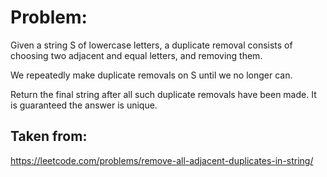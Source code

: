 # Problem:
Given a string S of lowercase letters, a duplicate removal consists of choosing two adjacent and equal letters, and removing them.

We repeatedly make duplicate removals on S until we no longer can.

Return the final string after all such duplicate removals have been made.  It is guaranteed the answer is unique.

## Taken from:
https://leetcode.com/problems/remove-all-adjacent-duplicates-in-string/
